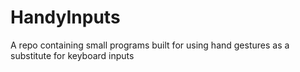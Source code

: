 # HandyInputs
A repo containing small programs built for using hand gestures as a substitute for keyboard inputs
